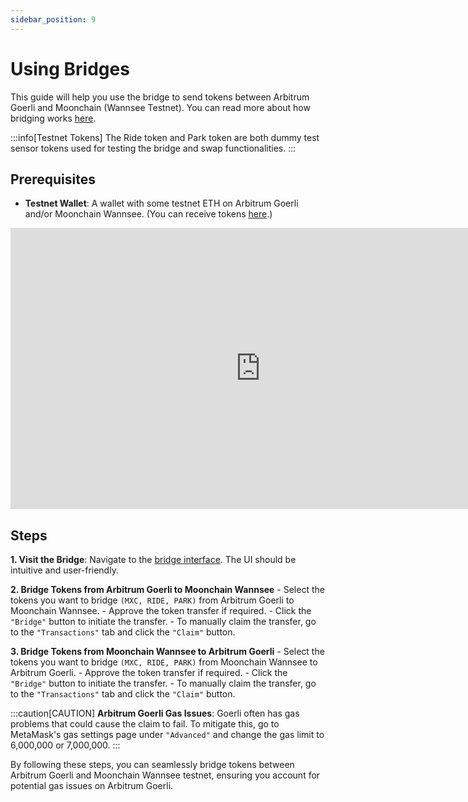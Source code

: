 ```yaml
---
sidebar_position: 9
---
```


# Using Bridges

This guide will help you use the bridge to send tokens between Arbitrum Goerli and Moonchain (Wannsee Testnet). You can read more about how bridging works [here](/docs/Moonchain-Design/L1L2-Bridge).

:::info[Testnet Tokens]
The Ride token and Park token are both dummy test sensor tokens used for testing the bridge and swap functionalities.
:::

## Prerequisites
- **Testnet Wallet**: A wallet with some testnet ETH on Arbitrum Goerli and/or Moonchain Wannsee. (You can receive tokens [here](/docs/Testnet-Tutorials/Moonchain-Faucet).)

<iframe 
    width="800" height="450" src="https://www.youtube.com/embed/wW0a3_zoEEQ" 
    title="YouTube video player" frameborder="0" 
    allow="accelerometer; autoplay; clipboard-write; encrypted-media; gyroscope; picture-in-picture; web-share" 
    allowFullScreen>
</iframe>

## Steps
**1. Visit the Bridge**: Navigate to the [bridge interface](https://wannsee-bridge.mxc.com/). The UI should be intuitive and user-friendly.

**2. Bridge Tokens from Arbitrum Goerli to Moonchain Wannsee**
    - Select the tokens you want to bridge `(MXC, RIDE, PARK)` from Arbitrum Goerli to Moonchain Wannsee.
    - Approve the token transfer if required.
    - Click the `"Bridge"` button to initiate the transfer.
    - To manually claim the transfer, go to the `"Transactions"` tab and click the `"Claim"` button.

**3. Bridge Tokens from Moonchain Wannsee to Arbitrum Goerli**
    - Select the tokens you want to bridge `(MXC, RIDE, PARK)` from Moonchain Wannsee to Arbitrum Goerli.
    - Approve the token transfer if required.
    - Click the `"Bridge"` button to initiate the transfer.
    - To manually claim the transfer, go to the `"Transactions"` tab and click the `"Claim"` button.

:::caution[CAUTION]
**Arbitrum Goerli Gas Issues**: Goerli often has gas problems that could cause the claim to fail. To mitigate this, go to MetaMask's gas settings page under `"Advanced"` and change the gas limit to 6,000,000 or 7,000,000.
:::

By following these steps, you can seamlessly bridge tokens between Arbitrum Goerli and Moonchain Wannsee testnet, ensuring you account for potential gas issues on Arbitrum Goerli.